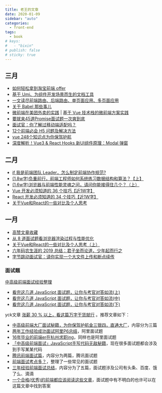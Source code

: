 ```yaml
---
title: 老王的文章
date: 2020-01-09
sidebar: "auto"
categories:
  - front-end
tags:
  - book
# keys:
#   - "bixin"
# publish: false
# sticky: true
---
```




## 三月

- [如何轻松拿到淘宝前端 offer](https://juejin.im/post/5bbc54a2e51d450e5a7445b4)
- [基于 Umi、为组件开发场景而生的文档工具](https://d.umijs.org/)
- [一文读尽前端路由、后端路由、单页面应用、多页面应用](https://juejin.im/post/5dae6ba1f265da5b981a8f5e)
- [关于 Babel 那些事儿](https://juejin.im/post/5e5b488af265da574112089f)
- [微前端在美团外卖的实践](https://juejin.im/post/5e57b6f0f265da57547794c9)  |  [基于 Vue 技术栈的微前端方案实践](https://juejin.im/post/5e5c9bff51882548fe291950)
- [要就来45道Promise面试题一次爽到底](https://juejin.im/post/5e58c618e51d4526ed66b5cf)
- [面试官：你了解过移动端适配吗？](https://juejin.im/post/5e6caf55e51d4526ff026a71)
- [12个前端必会 H5 问题及解决方法](https://mp.weixin.qq.com/s/1vMMwY_DCyiMhrb9_qUNYA)
- [vue 248个知识点为你保驾护航](https://juejin.im/post/5d153267e51d4510624f9809)
- [深度解析！Vue3 & React Hooks 新UI组件原理：Modal 弹窗](https://juejin.im/post/5e774a1ae51d4527271ebc92)



## 二月

- [if 我是前端团队 Leader，怎么制定前端协作规范?](https://juejin.im/post/5d3a7134f265da1b5d57f1ed)
- [(1.8w字)负重前行，前端工程师如何系统练习数据结构和算法？【上】](https://juejin.im/post/5e2f88156fb9a02fdd38a184)
- [(1.6w字)浏览器与前端性能灵魂之问，请问你能接得住几个？（上）](https://juejin.im/post/5df5bcea6fb9a016091def69)
- [Vue 开发必须知道的 36 个技巧【近1W字】](https://juejin.im/post/5d9d386fe51d45784d3f8637)
- [React 开发必须知道的 34 个技巧【近1W字】](https://juejin.im/post/5dcb5a80e51d4520db19b906)
- [关于Vue和React的一些对比及个人思考](https://juejin.im/post/5e153e096fb9a048297390c1)



## 一月

- [高赞文章收藏](https://juejin.im/post/5e1535c6e51d454165777744)
- [从 8 道面试题看浏览器渲染过程与性能优化](https://juejin.im/post/5e143104e51d45414a4715f7)
- [关于Vue和React的一些对比及个人思考（上）](https://juejin.im/post/5e153e096fb9a048297390c1)
- [六年码农生涯的 2019 总结：君子坐而论道，少年起而行之](https://juejin.im/post/5e0c608d6fb9a048217a13c1)
- [字节跳动面试官：请你实现一个大文件上传和断点续传](https://juejin.im/post/5dff8a26e51d4558105420ed)

### 面试题

[中高级前端面试经验整理](https://mp.weixin.qq.com/s/OxBhWOX9pbXpV1SW3s65oA)



- [看完这几道 JavaScript 面试题，让你与考官对答如流(上)](https://juejin.im/post/5e166cc5f265da5d57543102)
- [看完这几道 JavaScript 面试题，让你与考官对答如流(中)](https://juejin.im/post/5e1bb37a5188254dbc25de92)
- [看完这几道 JavaScript 面试题，让你与考官对答如流(下)](https://juejin.im/post/5e1faa3d51882520a167df0e)

yck文章 [涨薪 30 % 以上，看这篇万字干货就行](https://juejin.im/post/5dfef50751882512444027eb) 。推荐文章如下：

- [中高级前端大厂面试秘籍，为你保驾护航金三银四，直通大厂](https://juejin.im/post/5c64d15d6fb9a049d37f9c20)，内容分为三篇
- [两年工作经验成功面试阿里P6总结](https://juejin.im/post/5d690c726fb9a06b155dd40d)，阿里面试题
- [16年毕业的前端er在杭州求职ing](https://juejin.im/post/5a64541bf265da3e2d338862)，同样也是阿里面试题
- [「中高级前端面试」JavaScript手写代码无敌秘籍](https://juejin.im/post/5c9c3989e51d454e3a3902b6)，现在很多面试题都会涉及到手写某某代码
- [腾讯前端面试篇](https://juejin.im/post/5c19c1b6e51d451d1e06c163)，内容分为两篇，腾讯面试题
- [前端面试考点多？](https://juejin.im/post/5aae076d6fb9a028cc6100a9)，整理了一些常见的面试题
- [三年经验前端面试总结](https://juejin.im/post/5d9c2005f265da5bb977c55e)，内容分为了五篇，面试题涉及公司有头条、百度、饿了么、滴滴
- [一个合格(优秀)的前端都应该阅读这些文章](https://juejin.im/post/5d387f696fb9a07eeb13ea60)，面试题中有不明白的也许可以在这篇文章中找到答案



